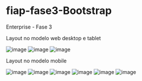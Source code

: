 # fiap-fase3-Bootstrap

Enterprise - Fase 3

Layout no modelo web desktop e tablet

![image](https://user-images.githubusercontent.com/81816418/198719562-8f2589a3-d9ff-4e86-b503-8333e56e5019.png)
![image](https://user-images.githubusercontent.com/81816418/198719965-4fcee25f-8c8b-4d33-a72e-e4c720ac4bbe.png)
![image](https://user-images.githubusercontent.com/81816418/198719723-844605d1-c9f9-409f-94ee-7f5849a2ad24.png)

Layout no modelo mobile


![image](https://user-images.githubusercontent.com/81816418/198724893-187dce49-17fc-4bdf-82bd-15d859be3346.png)
![image](https://user-images.githubusercontent.com/81816418/198724945-2cd875c0-cc60-4466-9f21-3f2e38212b7b.png)
![image](https://user-images.githubusercontent.com/81816418/198725049-0f0325fb-ab97-4b43-806d-1667975a74d4.png)
![image](https://user-images.githubusercontent.com/81816418/198725155-85785e66-e22b-4cf3-850e-2becedfaeaa4.png)
![image](https://user-images.githubusercontent.com/81816418/198725240-2b9a12a3-cc95-4ffa-92ff-5a6f8eb6e95d.png)
![image](https://user-images.githubusercontent.com/81816418/198725300-3b3b165e-a1a1-422e-a45c-bee103c9b69e.png)


